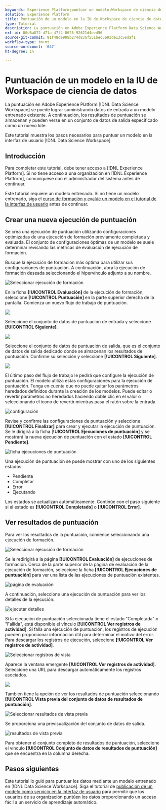 ```yaml
---
keywords: Experience Platform;puntuar un modelo;Workspace de ciencia de datos;temas populares;iu;ejecución de puntuación;resultados de puntuación
solution: Experience Platform
title: Puntuación de un modelo en la IU de Workspace de ciencia de datos
type: Tutorial
description: La puntuación en Adobe Experience Platform Data Science Workspace se puede lograr alimentando los datos de entrada en un modelo entrenado existente. A continuación, los resultados de puntuación se almacenan y pueden verse en un conjunto de datos de salida especificado como un nuevo lote.
exl-id: 00d6a872-d71a-47f4-8625-92621d4eed56
source-git-commit: 81f48de908b274d836f551bec5693de13c5edaf1
workflow-type: tm+mt
source-wordcount: '647'
ht-degree: 1%

---
```


# Puntuación de un modelo en la IU de Workspace de ciencia de datos

La puntuación en Adobe Experience Platform [!DNL Data Science Workspace] se puede lograr suministrando datos de entrada a un modelo entrenado existente. A continuación, los resultados de puntuación se almacenan y pueden verse en un conjunto de datos de salida especificado como un nuevo lote.

Este tutorial muestra los pasos necesarios para puntuar un modelo en la interfaz de usuario [!DNL Data Science Workspace].

## Introducción

Para completar este tutorial, debe tener acceso a [!DNL Experience Platform]. Si no tiene acceso a una organización en [!DNL Experience Platform], comuníquese con el administrador del sistema antes de continuar.

Este tutorial requiere un modelo entrenado. Si no tiene un modelo entrenado, siga el [curso de formación y evalúe un modelo en el tutorial de la interfaz de usuario](./train-evaluate-model-ui.md) antes de continuar.

## Crear una nueva ejecución de puntuación

Se crea una ejecución de puntuación utilizando configuraciones optimizadas de una ejecución de formación previamente completada y evaluada. El conjunto de configuraciones óptimas de un modelo se suele determinar revisando las métricas de evaluación de ejecución de formación.

Busque la ejecución de formación más óptima para utilizar sus configuraciones de puntuación. A continuación, abra la ejecución de formación deseada seleccionando el hipervínculo adjunto a su nombre.

![Seleccionar ejecución de formación](../images/models-recipes/score/select-run.png)

En la ficha **[!UICONTROL Evaluación]** de la ejecución de formación, seleccione **[!UICONTROL Puntuación]** en la parte superior derecha de la pantalla. Comienza un nuevo flujo de trabajo de puntuación.

![](../images/models-recipes/score/training_run_overview.png)

Seleccione el conjunto de datos de puntuación de entrada y seleccione **[!UICONTROL Siguiente]**.

![](../images/models-recipes/score/scoring_input.png)

Seleccione el conjunto de datos de puntuación de salida, que es el conjunto de datos de salida dedicado donde se almacenan los resultados de puntuación. Confirme su selección y seleccione **[!UICONTROL Siguiente]**.

![](../images/models-recipes/score/scoring_results.png)

El último paso del flujo de trabajo le pedirá que configure la ejecución de puntuación. El modelo utiliza estas configuraciones para la ejecución de puntuación.
Tenga en cuenta que no puede quitar los parámetros heredados definidos durante la creación de los modelos. Puede editar o revertir parámetros no heredados haciendo doble clic en el valor o seleccionando el icono de revertir mientras pasa el ratón sobre la entrada.

![configuración](../images/models-recipes/score/configuration.png)

Revise y confirme las configuraciones de puntuación y seleccione **[!UICONTROL Finalizar]** para crear y ejecutar la ejecución de puntuación. Se le dirigirá a la ficha **[!UICONTROL Ejecuciones de puntuación]** y se mostrará la nueva ejecución de puntuación con el estado **[!UICONTROL Pendiente]**.

![ficha ejecuciones de puntuación](../images/models-recipes/score/scoring_runs_tab.png)

Una ejecución de puntuación se puede mostrar con uno de los siguientes estados:
- Pendiente
- Completar
- Error
- Ejecutando

Los estados se actualizan automáticamente. Continúe con el paso siguiente si el estado es **[!UICONTROL Completado]** o **[!UICONTROL Error]**.

## Ver resultados de puntuación

Para ver los resultados de la puntuación, comience seleccionando una ejecución de formación.

![Seleccionar ejecución de formación](../images/models-recipes/score/select-run.png)

Se le redirigirá a la página **[!UICONTROL Evaluación]** de ejecuciones de formación. Cerca de la parte superior de la página de evaluación de la ejecución de formación, seleccione la ficha **[!UICONTROL Ejecuciones de puntuación]** para ver una lista de las ejecuciones de puntuación existentes.

![página de evaluación](../images/models-recipes/score/view_scoring_runs.png)

A continuación, seleccione una ejecución de puntuación para ver los detalles de la ejecución.

![ejecutar detalles](../images/models-recipes/score/view_details.png)

Si la ejecución de puntuación seleccionada tiene el estado &quot;Completada&quot; o &quot;Fallida&quot;, está disponible el vínculo **[!UICONTROL Ver registros de actividad]**. Si falla una ejecución de puntuación, los registros de ejecución pueden proporcionar información útil para determinar el motivo del error. Para descargar los registros de ejecución, seleccione **[!UICONTROL Ver registros de actividad]**.

![Seleccionar registros de vista](../images/models-recipes/score/view_logs.png)

Aparece la ventana emergente **[!UICONTROL Ver registros de actividad]**. Seleccione una URL para descargar automáticamente los registros asociados.

![](../images/models-recipes/score/activity_logs.png)

También tiene la opción de ver los resultados de puntuación seleccionando **[!UICONTROL Vista previa del conjunto de datos de resultados de puntuación]**.

![Seleccionar resultados de vista previa](../images/models-recipes/score/view_results.png)

Se proporciona una previsualización del conjunto de datos de salida.

![resultados de vista previa](../images/models-recipes/score/preview_results.png)

Para obtener el conjunto completo de resultados de puntuación, seleccione el vínculo **[!UICONTROL Conjunto de datos de resultados de puntuación]** que se encuentra en la columna derecha.

## Pasos siguientes

Este tutorial lo guió para puntuar los datos mediante un modelo entrenado en [!DNL Data Science Workspace]. Siga el tutorial de [publicación de un modelo como servicio en la interfaz de usuario](./publish-model-service-ui.md) para permitir que los usuarios de su organización puntúen los datos proporcionando un acceso fácil a un servicio de aprendizaje automático.
